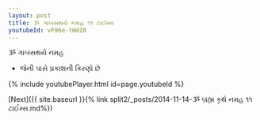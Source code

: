 ```yaml
---
layout: post
title: ૐ ગાબસથયે નમહ ૧૧ ટાઈમ્સ
youtubeId: vF96e-tHdZ0
---
```

 
 
 ૐ ગાબસથયે નમહ  
 
 -  જેની પાસે પ્રકાશની કિરણો છે 
 
  
 
  
 
 
 
 
 
 


{% include youtubePlayer.html id=page.youtubeId %}
 
[Next]({{ site.baseurl }}{% link  split2/_posts/2014-11-14-ૐ બ્રહ્મ કૃથે નમહ ૧૧ ટાઈમ્સ.md%})
 
